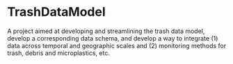 # TrashDataModel
A project aimed at developing and streamlining the trash data model, develop a corresponding data schema, and develop a way to integrate (1) data across temporal and geographic scales and (2) monitoring methods for trash, debris and microplastics, etc.
